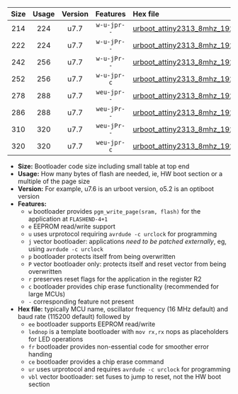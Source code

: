 |Size|Usage|Version|Features|Hex file|
|:-:|:-:|:-:|:-:|:--|
|214|224|u7.7|`w-u-jpr--`|[urboot_attiny2313_8mhz_19200bps_lednop_ur_vbl.hex](https://raw.githubusercontent.com/stefanrueger/urboot.hex/main/mcus/attiny2313/fcpu_8mhz/19200_bps/urboot_attiny2313_8mhz_19200bps_lednop_ur_vbl.hex)|
|222|224|u7.7|`w-u-jPr--`|[urboot_attiny2313_8mhz_19200bps_ur_vbl.hex](https://raw.githubusercontent.com/stefanrueger/urboot.hex/main/mcus/attiny2313/fcpu_8mhz/19200_bps/urboot_attiny2313_8mhz_19200bps_ur_vbl.hex)|
|242|256|u7.7|`w-u-jPr--`|[urboot_attiny2313_8mhz_19200bps_lednop_fr_ur_vbl.hex](https://raw.githubusercontent.com/stefanrueger/urboot.hex/main/mcus/attiny2313/fcpu_8mhz/19200_bps/urboot_attiny2313_8mhz_19200bps_lednop_fr_ur_vbl.hex)|
|252|256|u7.7|`w-u-jpr-c`|[urboot_attiny2313_8mhz_19200bps_lednop_fr_ce_ur_vbl.hex](https://raw.githubusercontent.com/stefanrueger/urboot.hex/main/mcus/attiny2313/fcpu_8mhz/19200_bps/urboot_attiny2313_8mhz_19200bps_lednop_fr_ce_ur_vbl.hex)|
|278|288|u7.7|`weu-jpr--`|[urboot_attiny2313_8mhz_19200bps_ee_lednop_ur_vbl.hex](https://raw.githubusercontent.com/stefanrueger/urboot.hex/main/mcus/attiny2313/fcpu_8mhz/19200_bps/urboot_attiny2313_8mhz_19200bps_ee_lednop_ur_vbl.hex)|
|286|288|u7.7|`weu-jPr--`|[urboot_attiny2313_8mhz_19200bps_ee_ur_vbl.hex](https://raw.githubusercontent.com/stefanrueger/urboot.hex/main/mcus/attiny2313/fcpu_8mhz/19200_bps/urboot_attiny2313_8mhz_19200bps_ee_ur_vbl.hex)|
|310|320|u7.7|`weu-jPr--`|[urboot_attiny2313_8mhz_19200bps_ee_lednop_fr_ur_vbl.hex](https://raw.githubusercontent.com/stefanrueger/urboot.hex/main/mcus/attiny2313/fcpu_8mhz/19200_bps/urboot_attiny2313_8mhz_19200bps_ee_lednop_fr_ur_vbl.hex)|
|320|320|u7.7|`weu-jpr-c`|[urboot_attiny2313_8mhz_19200bps_ee_lednop_fr_ce_ur_vbl.hex](https://raw.githubusercontent.com/stefanrueger/urboot.hex/main/mcus/attiny2313/fcpu_8mhz/19200_bps/urboot_attiny2313_8mhz_19200bps_ee_lednop_fr_ce_ur_vbl.hex)|

- **Size:** Bootloader code size including small table at top end
- **Usage:** How many bytes of flash are needed, ie, HW boot section or a multiple of the page size
- **Version:** For example, u7.6 is an urboot version, o5.2 is an optiboot version
- **Features:**
  + `w` bootloader provides `pgm_write_page(sram, flash)` for the application at `FLASHEND-4+1`
  + `e` EEPROM read/write support
  + `u` uses urprotocol requiring `avrdude -c urclock` for programming
  + `j` vector bootloader: applications *need to be patched externally*, eg, using `avrdude -c urclock`
  + `p` bootloader protects itself from being overwritten
  + `P` vector bootloader only: protects itself and reset vector from being overwritten
  + `r` preserves reset flags for the application in the register R2
  + `c` bootloader provides chip erase functionality (recommended for large MCUs)
  + `-` corresponding feature not present
- **Hex file:** typically MCU name, oscillator frequency (16 MHz default) and baud rate (115200 default) followed by
  + `ee` bootloader supports EEPROM read/write
  + `lednop` is a template bootloader with `mov rx,rx` nops as placeholders for LED operations
  + `fr` bootloader provides non-essential code for smoother error handing
  + `ce` bootloader provides a chip erase command
  + `ur` uses urprotocol and requires `avrdude -c urclock` for programming
  + `vbl` vector bootloader: set fuses to jump to reset, not the HW boot section
